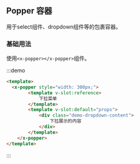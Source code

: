 ## Popper 容器

用于select组件、dropdown组件等的包裹容器。

### 基础用法

使用`<x-popper></x-popper>`组件。

:::demo

```html
<template>
  <x-popper style="width: 300px;">
		<template v-slot:reference>
			下拉菜单
		</template>
		<template v-slot:default="props">
			<div class="demo-dropdown-content">
				下拉展示的内容
			</div>
		</template>
	</x-popper>
</template>
```
:::